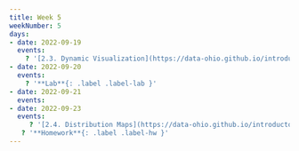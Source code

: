 ```yaml
---
title: Week 5
weekNumber: 5
days:
- date: 2022-09-19
  events:
    ? '[2.3. Dynamic Visualization](https://data-ohio.github.io/introductory-data-science/2/3/2_3_dynamic_plotting.html)'
- date: 2022-09-20
  events:
    ? '**Lab**{: .label .label-lab }'
- date: 2022-09-21
  events:
- date: 2022-09-23
  events:
     ? '[2.4. Distribution Maps](https://data-ohio.github.io/introductory-data-science/2/4/2_4_distribution.html)'
   ? '**Homework**{: .label .label-hw }'
---
```

